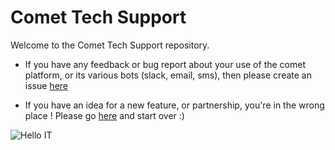 # Comet Tech Support

Welcome to the Comet Tech Support repository.

- If you have any feedback or bug report about your use of the comet platform, or its various bots (slack, email, sms), then please create an issue [here](https://github.com/hellocomet/tech-support/issues/new)

- If you have an idea for a new feature, or partnership, you're in the wrong place ! Please go [here](https://github.com/hellocomet/feature-requests) and start over :)

![Hello IT](https://i.imgur.com/TpMM41X.gif)
